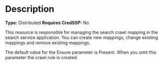 # Description

**Type:** Distributed
**Requires CredSSP:** No

This resource is responsible for managing the search crawl mapping in the
search service application. You can create new mappings, change existing mappings
and remove existing mappings.

The default value for the Ensure parameter is Present. When you omit this
parameter the crawl rule is created.

